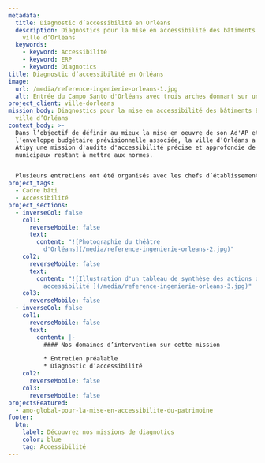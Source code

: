 ```yaml
---
metadata:
  title: Diagnostic d’accessibilité en Orléans
  description: Diagnostics pour la mise en accessibilité des bâtiments ERP de la
    ville d’Orléans
  keywords:
    - keyword: Accessibilité
    - keyword: ERP
    - keyword: Diagnotics
title: Diagnostic d’accessibilité en Orléans
image:
  url: /media/reference-ingenierie-orleans-1.jpg
  alt: Entrée du Campo Santo d'Orléans avec trois arches donnant sur un cloitre
project_client: ville-dorleans
mission_body: Diagnostics pour la mise en accessibilité des bâtiments ERP de la
  ville d’Orléans
context_body: >-
  Dans l’objectif de définir au mieux la mise en oeuvre de son Ad'AP et
  l’enveloppe budgétaire prévisionnelle associée, la ville d’Orléans a confié à
  Atipy une mission d'audits d'accessibilité précise et approfondie de 133 ERP
  municipaux restant à mettre aux normes.


  Plusieurs entretiens ont été organisés avec les chefs d’établissement ou leurs représentants, préalablement à l’intervention in situ. Les objectifs d'un tel entretien étaient, d'une part, de comprendre le fonctionnement réel et les spécificités de l'établissement audité&nbsp;; d'autre part, de relever les principaux dysfonctionnements déjà connus par les usagers, utilisateurs et gestionnaires de l'ERP afin d’y remédier.
project_tags:
  - Cadre bâti
  - Accessibilité
project_sections:
  - inverseCol: false
    col1:
      reverseMobile: false
      text:
        content: "![Photographie du théâtre
          d'Orléans](/media/reference-ingenierie-orleans-2.jpg)"
    col2:
      reverseMobile: false
      text:
        content: "![Illustration d'un tableau de synthèse des actions de mise en
          accessibilité ](/media/reference-ingenierie-orleans-3.jpg)"
    col3:
      reverseMobile: false
  - inverseCol: false
    col1:
      reverseMobile: false
      text:
        content: |-
          #### Nos domaines d’intervention sur cette mission

          * Entretien préalable
          * Diagnostic d’accessibilité
    col2:
      reverseMobile: false
    col3:
      reverseMobile: false
projectsFeatured:
  - amo-global-pour-la-mise-en-accessibilite-du-patrimoine
footer:
  btn:
    label: Découvrez nos missions de diagnotics
    color: blue
    tag: Accessibilité
---
```

